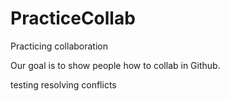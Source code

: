 # PracticeCollab
Practicing collaboration

Our goal is to show people how to collab in Github.

testing resolving conflicts
